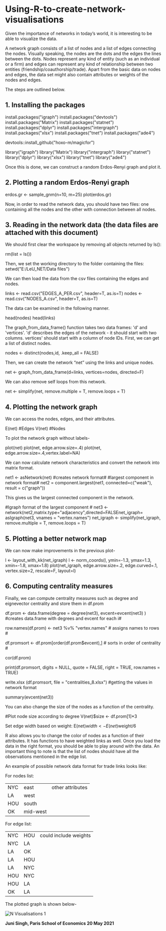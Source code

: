 # Using-R-to-create-network-visualisations

Given the importance of networks in today’s world, it is interesting to be able to visualize the data. 

A network graph consists of a list of nodes and a list of edges connecting the nodes. Visually speaking, the nodes are the dots and the edges the lines between the dots. Nodes represent any kind of entity (such as an individual or a firm) and edges can represent any kind of relationship between two entities (friendship/coauthorship/trade). Apart from the basic data on nodes and edges, the data set might also contain attributes or weights of the nodes and edges. 

The steps are outlined below.

## 1. Installing the packages 

install.packages("igraph")
install.packages("devtools")
install.packages("Matrix")
install.packages("statnet")
install.packages("dplyr")
install.packages("intergraph")
install.packages("xlsx")
install.packages("tnet")
install.packages("ade4")

devtools::install_github("hoxo-m/magicfor")

library("igraph")
library("Matrix")
library("intergraph")
library("statnet")
library("dplyr")
library("xlsx")
library("tnet")
library("ade4")

Once this is done, we can construct a random Erdos-Renyi graph and plot it.


## 2. Plotting a random Erdos-Renyi graph 

erdos.gr <- sample_gnm(n=10, m=25) 
plot(erdos.gr)

Now, in order to read the network data, you should have two files: one containing all the nodes and the other with connection between all nodes. 

## 3.	Reading in the network data (the data files are attached with this document)

We should first clear the workspace by removing all objects returned by ls():

rm(list = ls()) 

Then, we set the working directory to the folder containing the files:
setwd("E:/LeU_NET/Data files") 

We can then load the data from the csv files containing the edges and nodes. 

links <- read.csv("EDGES_A_PER.csv", header=T, as.is=T)
nodes <- read.csv("NODES_A.csv", header=T, as.is=T)

The data can be examined in the following manner. 

head(nodes)
head(links)

The graph_from_data_frame() function takes two data frames: 'd' and 'vertices'. 'd' describes the edges of the network - it should start with two columns. vertices' should start with a column of node IDs. First, we can get a list of distinct nodes. 

nodes <- distinct(nodes,id, .keep_all = FALSE)

Then, we can create the network “net” using the links and unique nodes. 

net <- graph_from_data_frame(d=links, vertices=nodes, directed=F)

We can also remove self loops from this network. 

net <- simplify(net, remove.multiple = T, remove.loops = T) 


## 4. Plotting the network graph

We can access the nodes, edges, and their attributes. 

E(net) #Edges 
V(net) #Nodes

To plot the network graph without labels-

plot(net)
plot(net, edge.arrow.size=.4)
plot(net, edge.arrow.size=.4,vertex.label=NA)

We can now calculate network characteristics and convert the network into matrix format. 

net1 <- asNetwork(net)   #creates network format#
#largest component in network format# 
net2 = component.largest(net1, connected=c("weak"), result = c("graph"))  

This gives us the largest connected component in the network. 

#Igraph format of the largest component #
net3 <- network(net2,matrix.type="adjacency",directed=FALSEnet_igraph= asIgraph(net3, vnames = "vertex.names") 
net_igraph <- simplify(net_igraph, remove.multiple = T, remove.loops = T)

## 5. Plotting a better network map

We can now make improvements in the previous plot-

l <- layout_with_kk(net_igraph)
l <- norm_coords(l, ymin=-1.3, ymax=1.3, xmin=-1.8, xmax=1.8)
plot(net_igraph, edge.arrow.size=.2, edge.curved=.1, vertex.size=2, rescale=F, layout=l)


## 6. Computing centrality measures

Finally, we can compute centrality measures such as degree and eignevector centrality and store them in df.prom

df.prom <- data.frame(degree = degree(net3), evcent=evcent(net3) )   #creates data.frame with degrees and evcent for each i#

row.names(df.prom) <- net3 %v% "vertex.names"    # assigns names to rows #

df.promsort <- df.prom[order(df.prom$evcent),] # sorts in order of centrality #

cor(df.prom)

print(df.promsort, digits = NULL, quote = FALSE, right = TRUE, row.names = TRUE)

write.xlsx (df.promsort, file = "centralities_8.xlsx") #getting the values in network format

summary(evcent(net3)) 

You can also change the size of the nodes as a function of the centrality.

#Plot node size according to degree
V(net)$size <- df.prom[1]*3

Set edge width based on weight:
E(net)$width <- E(net)$weight/6

R also allows you to change the color of nodes as a function of their attributes. It has functions to have weighted links as well. Once you load the data in the right format, you should be able to play around with the data. An important thing to note is that the list of nodes should have all the observations mentioned in the edge list. 

An example of possible network data format for trade links looks like:

For nodes list:


|       |          |                   |
| :---  | :---     | :---              |
| NYC   | east     | other attributes  |
| LA    | west     |                   |
| HOU   | south    |                   |
| OK    | mid-west |                   |


For edge list:

|       |          |                        |
| :---  | :---     | :---                   |
| NYC   | HOU      | could include weights  |
| NYC   | LA       |                        |
| LA    | OK       |                        |
| LA    | HOU      |                        |
| LA    | NYC      |                        |
| HOU   | NYC      |                        |
| HOU   | LA       |                        |
| OK    | LA       |                        |


The plotted graph is shown below-

![N Visualisations 1](https://github.com/csae-coders-corner/Using-R-to-create-network-visualisations/assets/148211163/2ffdca5b-0b16-49c7-86e2-879c8b4850cc)


**Juni Singh, Paris School of Economics
20 May 2021**
